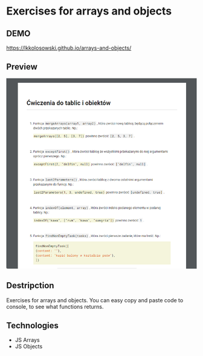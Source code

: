 # Exercises for arrays and objects

## DEMO

https://lkkolosowski.github.io/arrays-and-objects/

## Preview

![exercises preview](images/exercises-preview.png)

## Destripction

Exercises for arrays and objects. You can easy copy and paste code to console, to see what functions returns.

## Technologies

- JS Arrays
- JS Objects
